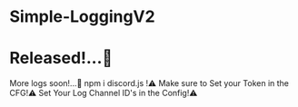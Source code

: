 # Simple-LoggingV2
# Released!...🚀
 More logs soon!...🚀
npm i discord.js !⚠️
Make sure to Set your Token in the CFG!⚠️
Set Your Log Channel ID's in the Config!⚠️
